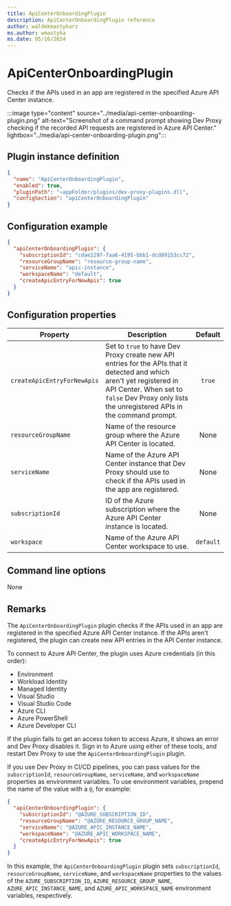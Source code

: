 ```yaml
---
title: ApiCenterOnboardingPlugin
description: ApiCenterOnboardingPlugin reference
author: waldekmastykarz
ms.author: wmastyka
ms.date: 05/16/2024
---
```


# ApiCenterOnboardingPlugin

Checks if the APIs used in an app are registered in the specified Azure API Center instance.

:::image type="content" source="../media/api-center-onboarding-plugin.png" alt-text="Screenshot of a command prompt showing Dev Proxy checking if the recorded API requests are registered in Azure API Center." lightbox="../media/api-center-onboarding-plugin.png":::

## Plugin instance definition

```json
{
  "name": "ApiCenterOnboardingPlugin",
  "enabled": true,
  "pluginPath": "~appFolder/plugins/dev-proxy-plugins.dll",
  "configSection": "apiCenterOnboardingPlugin"
}
```

## Configuration example

```json
{
  "apiCenterOnboardingPlugin": {
    "subscriptionId": "cdae2297-7aa6-4195-bbb1-dcd89153cc72",
    "resourceGroupName": "resource-group-name",
    "serviceName": "apic-instance",
    "workspaceName": "default",
    "createApicEntryForNewApis": true
  }
}
```

## Configuration properties

| Property | Description | Default |
|----------|-------------|:-------:|
| `createApicEntryForNewApis` | Set to `true` to have Dev Proxy create new API entries for the APIs that it detected and which aren't yet registered in API Center. When set to `false` Dev Proxy only lists the unregistered APIs in the command prompt. | `true` |
| `resourceGroupName` | Name of the resource group where the Azure API Center is located. | None |
| `serviceName` | Name of the Azure API Center instance that Dev Proxy should use to check if the APIs used in the app are registered. | None |
| `subscriptionId` | ID of the Azure subscription where the Azure API Center instance is located. | None |
| `workspace` | Name of the Azure API Center workspace to use. | `default` |

## Command line options

None

## Remarks

The `ApiCenterOnboardingPlugin` plugin checks if the APIs used in an app are registered in the specified Azure API Center instance. If the APIs aren't registered, the plugin can create new API entries in the API Center instance.

To connect to Azure API Center, the plugin uses Azure credentials (in this order):

- Environment
- Workload Identity
- Managed Identity
- Visual Studio
- Visual Studio Code
- Azure CLI
- Azure PowerShell
- Azure Developer CLI

If the plugin fails to get an access token to access Azure, it shows an error and Dev Proxy disables it. Sign in to Azure using either of these tools, and restart Dev Proxy to use the `ApiCenterOnboardingPlugin` plugin.

If you use Dev Proxy in CI/CD pipelines, you can pass values for the `subscriptionId`, `resourceGroupName`, `serviceName`, and `workspaceName` properties as environment variables. To use environment variables, prepend the name of the value with a `@`, for example:

```json
{
  "apiCenterOnboardingPlugin": {
    "subscriptionId": "@AZURE_SUBSCRIPTION_ID",
    "resourceGroupName": "@AZURE_RESOURCE_GROUP_NAME",
    "serviceName": "@AZURE_APIC_INSTANCE_NAME",
    "workspaceName": "@AZURE_APIC_WORKSPACE_NAME",
    "createApicEntryForNewApis": true
  }
}
```

In this example, the `ApiCenterOnboardingPlugin` plugin sets `subscriptionId`, `resourceGroupName`, `serviceName`, and `workspaceName` properties to the values of the `AZURE_SUBSCRIPTION_ID`, `AZURE_RESOURCE_GROUP_NAME`, `AZURE_APIC_INSTANCE_NAME`, and `AZURE_APIC_WORKSPACE_NAME` environment variables, respectively.
